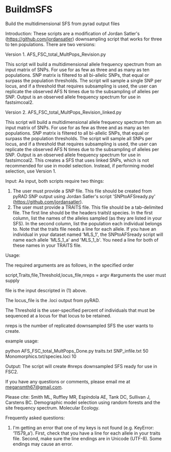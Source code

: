 # BuildmSFS
Build the multidimensional SFS from pyrad output files

Introduction:
These scripts are a modification of Jordan Satler's (https://github.com/jordansatler) downsampling script that works for three to ten populations. There are two versions: 

Version 1. AFS_FSC_total_MultPops_Revision.py

This script will build a multidimensional allele frequency spectrum from an input 
matrix of SNPs. For use for as few as three and as many as ten populations. SNP matrix is 
filtered to all bi-allelic SNPs, that equal or surpass the population 
thresholds. The script will sample a single SNP per locus, and if a threshold that requires
subsampling is used, the user can replicate the observed AFS N times 
due to the subsampling of alleles per SNP. Output is an observed allele 
frequency spectrum for use in fastsimcoal2.

Version 2. AFS_FSC_total_MultPops_Revision_linked.py

This script will build a multidimensional allele frequency spectrum from an input 
matrix of SNPs. For use for as few as three and as many as ten populations. SNP matrix is 
filtered to all bi-allelic SNPs, that equal or surpass the population 
thresholds. The script will sample all SNPs per locus, and if a threshold that requires
subsampling is used, the user can replicate the observed AFS N times 
due to the subsampling of alleles per SNP. Output is an observed allele 
frequency spectrum for use in fastsimcoal2. This creates a SFS that uses linked SNPs, which is not recommended
for use in model selection. Instead, if performing model selection, use Version 1.

Input: 
As input, both scripts require two things: 
1.  The user must provide a SNP file. This file should be created from pyRAD SNP output using
    Jordan Satler's script 'SNPtoAFSready.py' (https://github.com/jordansatler).
2.  The user must provide a TRAITS file. This file should be a tab-delimited file. The
    first line should be the headers traits\t species. In the first column, list the names
    of the alleles sampled (as they are listed in your SFS). In the second column, 
    list the population each individual belongs to.  Note that the traits file needs a line for each allele. 
    If you have an individual in your dataset named 'MLS_1', the SNPtoAFSready script will name each allele 
    'MLS_1_a' and 'MLS_1_b'. You need a line for both of these names in your TRAITS file.

Usage: 

The required arguments are as follows, in the specified order

script,Traits,file,Threshold,locus_file,nreps = argv #arguments the user must supply

file is the input descripted in (1) above.

The locus_file is the .loci output from pyRAD.

The Threshold is the user-specified percent of individuals that must be sequenced at a locus for that locus to be retained.

nreps is the number of replicated downsampled SFS the user wants to create.

example usage:

python AFS_FSC_total_MultPops_Done.py traits.txt SNP_infile.txt 50 Monomorphics.txt/species.loci 10 

Output: 
The script will create #nreps downsampled SFS ready for use in FSC2.

If you have any questions or comments, please email me at megansmth67@gmail.com.

Please cite: Smith ML, Ruffley MR, Espíndola AE, Tank DC, Sullivan J, Carstens BC. Demographic model selection using random forests and the site frequency spectrum. Molecular Ecology.

Frequently asked questions: 

1. I'm getting an error that one of my keys is not found (e.g. KeyError: ‘11579_a’). 
First, check that you have a line for each allele in your traits file. 
Second, make sure the line endings are in Unicode (UTF-8). Some endings may cause an error.
